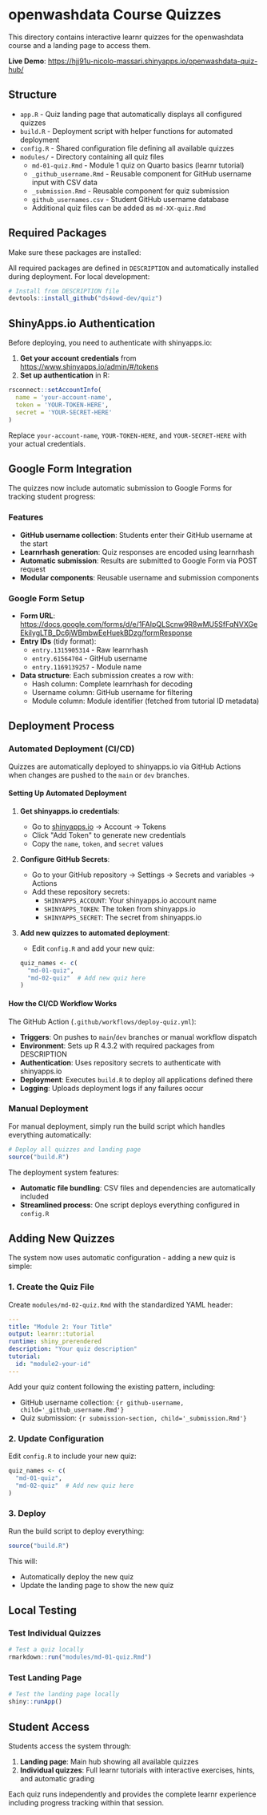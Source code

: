 # openwashdata Course Quizzes

This directory contains interactive learnr quizzes for the openwashdata course and a landing page to access them.

**Live Demo**: https://hjj91u-nicolo-massari.shinyapps.io/openwashdata-quiz-hub/

## Structure

- `app.R` - Quiz landing page that automatically displays all configured quizzes
- `build.R` - Deployment script with helper functions for automated deployment
- `config.R` - Shared configuration file defining all available quizzes
- `modules/` - Directory containing all quiz files
  - `md-01-quiz.Rmd` - Module 1 quiz on Quarto basics (learnr tutorial)
  - `_github_username.Rmd` - Reusable component for GitHub username input with CSV data
  - `_submission.Rmd` - Reusable component for quiz submission
  - `github_usernames.csv` - Student GitHub username database
  - Additional quiz files can be added as `md-XX-quiz.Rmd`

## Required Packages

Make sure these packages are installed:

All required packages are defined in `DESCRIPTION` and automatically installed during deployment. For local development:

```r
# Install from DESCRIPTION file
devtools::install_github("ds4owd-dev/quiz")
```

## ShinyApps.io Authentication

Before deploying, you need to authenticate with shinyapps.io:

1. **Get your account credentials** from https://www.shinyapps.io/admin/#/tokens
2. **Set up authentication** in R:

```r
rsconnect::setAccountInfo(
  name = 'your-account-name',
  token = 'YOUR-TOKEN-HERE',
  secret = 'YOUR-SECRET-HERE'
)
```

Replace `your-account-name`, `YOUR-TOKEN-HERE`, and `YOUR-SECRET-HERE` with your actual credentials.

## Google Form Integration

The quizzes now include automatic submission to Google Forms for tracking student progress:

### Features
- **GitHub username collection**: Students enter their GitHub username at the start
- **Learnrhash generation**: Quiz responses are encoded using learnrhash
- **Automatic submission**: Results are submitted to Google Form via POST request
- **Modular components**: Reusable username and submission components

### Google Form Setup
- **Form URL**: https://docs.google.com/forms/d/e/1FAIpQLScnw9R8wMU5SfFqNVXGeEkiIygLTB_Dc6jWBmbwEeHuekBDzg/formResponse
- **Entry IDs** (tidy format): 
  - `entry.1315905314` - Raw learnrhash
  - `entry.61564704` - GitHub username
  - `entry.1169139257` - Module name
- **Data structure**: Each submission creates a row with:
  - Hash column: Complete learnrhash for decoding
  - Username column: GitHub username for filtering
  - Module column: Module identifier (fetched from tutorial ID metadata)

## Deployment Process

### Automated Deployment (CI/CD)

Quizzes are automatically deployed to shinyapps.io via GitHub Actions when changes are pushed to the `main` or `dev` branches.

#### Setting Up Automated Deployment

1. **Get shinyapps.io credentials**:
   - Go to [shinyapps.io](https://www.shinyapps.io/) → Account → Tokens
   - Click "Add Token" to generate new credentials
   - Copy the `name`, `token`, and `secret` values

2. **Configure GitHub Secrets**:
   - Go to your GitHub repository → Settings → Secrets and variables → Actions
   - Add these repository secrets:
     - `SHINYAPPS_ACCOUNT`: Your shinyapps.io account name
     - `SHINYAPPS_TOKEN`: The token from shinyapps.io  
     - `SHINYAPPS_SECRET`: The secret from shinyapps.io

3. **Add new quizzes to automated deployment**:
   - Edit `config.R` and add your new quiz:
   ```r
   quiz_names <- c(
     "md-01-quiz",
     "md-02-quiz"  # Add new quiz here
   )
   ```

#### How the CI/CD Workflow Works

The GitHub Action (`.github/workflows/deploy-quiz.yml`):
- **Triggers**: On pushes to `main`/`dev` branches or manual workflow dispatch
- **Environment**: Sets up R 4.3.2 with required packages from DESCRIPTION
- **Authentication**: Uses repository secrets to authenticate with shinyapps.io
- **Deployment**: Executes `build.R` to deploy all applications defined there
- **Logging**: Uploads deployment logs if any failures occur

### Manual Deployment

For manual deployment, simply run the build script which handles everything automatically:

```r
# Deploy all quizzes and landing page
source("build.R")
```

The deployment system features:
- **Automatic file bundling**: CSV files and dependencies are automatically included
- **Streamlined process**: One script deploys everything configured in `config.R`

## Adding New Quizzes

The system now uses automatic configuration - adding a new quiz is simple:

### 1. Create the Quiz File

Create `modules/md-02-quiz.Rmd` with the standardized YAML header:

```yaml
---
title: "Module 2: Your Title"
output: learnr::tutorial
runtime: shiny_prerendered
description: "Your quiz description"
tutorial:
  id: "module2-your-id"
---
```

Add your quiz content following the existing pattern, including:
- GitHub username collection: `{r github-username, child='_github_username.Rmd'}`
- Quiz submission: `{r submission-section, child='_submission.Rmd'}`

### 2. Update Configuration

Edit `config.R` to include your new quiz:

```r
quiz_names <- c(
  "md-01-quiz",
  "md-02-quiz"  # Add new quiz here
)
```

### 3. Deploy

Run the build script to deploy everything:

```r
source("build.R")
```

This will:
- Automatically deploy the new quiz
- Update the landing page to show the new quiz

## Local Testing

### Test Individual Quizzes

```r
# Test a quiz locally
rmarkdown::run("modules/md-01-quiz.Rmd")
```

### Test Landing Page

```r
# Test the landing page locally
shiny::runApp()
```

## Student Access

Students access the system through:
1. **Landing page**: Main hub showing all available quizzes
2. **Individual quizzes**: Full learnr tutorials with interactive exercises, hints, and automatic grading

Each quiz runs independently and provides the complete learnr experience including progress tracking within that session.
